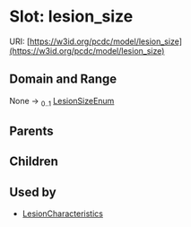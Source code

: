 
# Slot: lesion_size




URI: [https://w3id.org/pcdc/model/lesion_size](https://w3id.org/pcdc/model/lesion_size)


## Domain and Range

None &#8594;  <sub>0..1</sub> [LesionSizeEnum](LesionSizeEnum.md)

## Parents


## Children


## Used by

 * [LesionCharacteristics](LesionCharacteristics.md)
